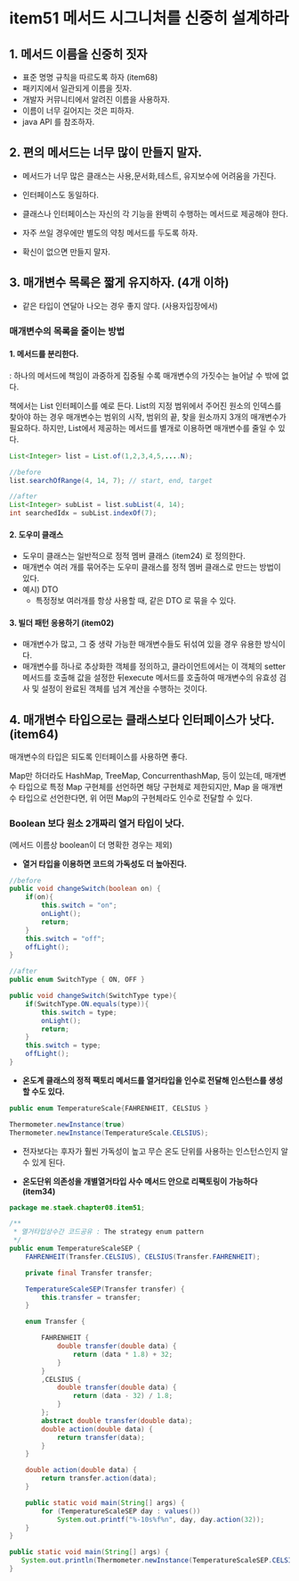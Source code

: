 # item51 메서드 시그니처를 신중히 설계하라



## 1. 메서드 이름을 신중히 짓자

- 표준 명명 규칙을 따르도록 하자 (item68)
- 패키지에서 일관되게 이름을 짓자. 
- 개발자 커뮤니티에서 알려진 이름을 사용하자.
- 이름이 너무 길어지는 것은 피하자. 
- java API 를 참조하자.





## 2. 편의 메서드는 너무 많이 만들지 말자.

- 메서드가 너무 많은 클래스는 사용,문서화,테스트, 유지보수에 어려움을 가진다. 

- 인터페이스도 동일하다. 

- 클래스나 인터페이스는 자신의 각 기능을 완벽히 수행하는 메서드로 제공해야 한다. 

- 자주 쓰일 경우에만 별도의 약칭 메서드를 두도록 하자.

- 확신이 없으면 만들지 말자. 

  

## 3. 매개변수 목록은 짧게 유지하자. (4개 이하)

- 같은 타입이 연달아 나오는 경우 좋지 않다. (사용자입장에서)

### 매개변수의 목록을 줄이는 방법

#### 1. 메서드를 분리한다. 

: 하나의 메서드에 책임이 과중하게 집중될 수록 매개변수의 가짓수는 늘어날 수 밖에 없다. 

책에서는 List 인터페이스를 예로 든다. List의 지정 범위에서 주어진 원소의 인덱스를 찾아야 하는 경우 매개변수는 범위의 시작, 범위의 끝, 찾을 원소까지 3개의 매개변수가 필요하다.  하지만, List에서 제공하는 메서드를 별개로 이용하면 매개변수를 줄일 수 있다. 



~~~java
List<Integer> list = List.of(1,2,3,4,5,....N);

//before
list.searchOfRange(4, 14, 7); // start, end, target

//after
List<Integer> subList = list.subList(4, 14);
int searchedIdx = subList.indexOf(7);
~~~

#### 2. 도우미 클래스

- 도우미 클래스는 일반적으로 정적 멤버 클래스 (item24) 로 정의한다.
- 매개변수 여러 개를 묶어주는 도우미 클래스를 정적 멤버 클래스로 만드는 방법이 있다. 
- 예시) DTO 
  - 특정정보 여러개를 항상 사용할 때, 같은 DTO 로 묶을 수 있다.

#### 3. 빌더 패턴 응용하기 (item02)

- 매개변수가 많고, 그 중 생략 가능한 매개변수들도 뒤섞여 있을 경우 유용한 방식이다. 
- 매개변수를 하나로 추상화한 객체를 정의하고, 클라이언트에서는 이 객체의 setter 메서드를 호출해 값을 설정한 뒤execute 메서드를 호출하여 매개변수의 유효성 검사 및 설정이 완료된 객체를 넘겨 계산을 수행하는 것이다. 





## 4. 매개변수 타입으로는 클래스보다 인터페이스가 낫다.  (item64)

매개변수의 타입은 되도록 인터페이스를 사용하면 좋다. 

Map만 하더라도 HashMap, TreeMap, ConcurrenthashMap, 등이 있는데, 매개변수 타입으로 특정 Map 구현체를 선언하면 해당 구현체로 제한되지만, Map 을 매개변수 타입으로 선언한다면, 위 어떤 Map의 구현체라도 인수로 전달할 수 있다. 



### Boolean 보다 원소 2개짜리 열거 타입이 낫다.

(메서드 이름상 boolean이 더 명확한 경우는 제외)

- **열거 타입을 이용하면 코드의 가독성도 더 높아진다.** 

~~~java
//before
public void changeSwitch(boolean on) {
	if(on){
		this.switch = "on";
		onLight();
		return;
	}
	this.switch = "off";
	offLight();
}

//after
public enum SwitchType { ON, OFF }

public void changeSwitch(SwitchType type){
	if(SwitchType.ON.equals(type)){
		this.switch = type;
		onLight();
		return;
	}
	this.switch = type;
	offLight();
}
~~~



- **온도계 클래스의 정적 팩토리 메서드를 열거타입을 인수로 전달해 인스턴스를 생성 할 수도 있다.**

~~~java
public enum TemperatureScale{FAHRENHEIT, CELSIUS }

Thermometer.newInstance(true)
Thermometer.newInstance(TemperatureScale.CELSIUS);
~~~

- 전자보다는 후자가 훨씬 가독성이 높고 무슨 온도 단위를 사용하는 인스턴스인지 알 수 있게 된다.



- **온도단위 의존성을 개별열거타입 사수 메서드 안으로 리팩토링이 가능하다 (item34)**

~~~java
package me.staek.chapter08.item51;

/**
 * 열거타입상수간 코드공유 : The strategy enum pattern
 */
public enum TemperatureScaleSEP {
    FAHRENHEIT(Transfer.CELSIUS), CELSIUS(Transfer.FAHRENHEIT);

    private final Transfer transfer;

    TemperatureScaleSEP(Transfer transfer) {
        this.transfer = transfer;
    }

    enum Transfer {

        FAHRENHEIT {
            double transfer(double data) {
                return (data * 1.8) + 32;
            }
        }
        ,CELSIUS {
            double transfer(double data) {
                return (data - 32) / 1.8;
            }
        };
        abstract double transfer(double data);
        double action(double data) {
            return transfer(data);
        }
    }

    double action(double data) {
        return transfer.action(data);
    }

    public static void main(String[] args) {
        for (TemperatureScaleSEP day : values())
            System.out.printf("%-10s%f%n", day, day.action(32));
    }
}
~~~



~~~java
public static void main(String[] args) {
   System.out.println(Thermometer.newInstance(TemperatureScaleSEP.CELSIUS).toCELSIUS(32));;
}
~~~









